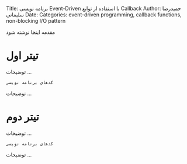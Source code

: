 Title: برنامه نویسی Event-Driven با استفاده از توابع Callback
Author: حمیدرضا سلیمانی
Date:
Categories: event-driven programming, callback functions, non-blocking I/O pattern

مقدمه اینجا نوشته شود

<!--more-->

# تیتر اول

توضیحات ...

	کدهای برنامه نویسی
    
توضیحات ...

# تیتر دوم

توضیحات ...

	کدهای برنامه نویسی
    
توضیحات ...